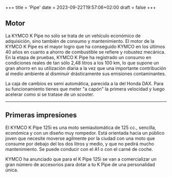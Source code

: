 +++
title = 'Pipe'
date = 2023-09-22T19:57:06+02:00
draft = false
+++

## Motor

La KYMCO K Pipe no sólo se trata de un vehículo económico de adquisición, sino también de consumo y mantenimiento. El motor de la KYMCO K Pipe es el mayor logro que ha conseguido KYMCO en los últimos 40 años en cuanto a ahorro de combustible se refiere y robustez mecánica. En la etapa de pruebas, KYMCO K Pipe ha registrado un consumo en condiciones reales de tan sólo 2,48 litros a los 100 km, lo que supone un gran ahorro en su utilización diaria a la vez que una importante contribución al medio ambiente al disminuir drásticamente sus emisiones contaminantes.

La caja de cambios es semi automática, parecida a la del Honda DAX. Para su funcionamiento tienes que meter "a capón" la primera velocidad y luego acelerar como si se tratase de un scooter.

---

## Primeras impresiones
El KYMCO K Pipe 125i es una moto semiautomática de 125 cc., sencilla, económica y con un diseño muy rompedor. Está orientada hacia un público joven que necesite moverse agilmente por la ciudad con una moto que consume por debajo del los dos litros y medio, y que no pedirá mucho mantenimiento. Se puede conducir con el A1 o con el carné de coche.

KYMCO ha anunciado que para el K Pipe 125i  se van a comercializar un gran número de accesorios para dotar a tu K Pipe de una personalidad única.